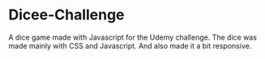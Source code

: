 # Dicee-Challenge
A dice game made with Javascript for the Udemy challenge.
The dice was made mainly with CSS and Javascript.
And also made it a bit responsive.

